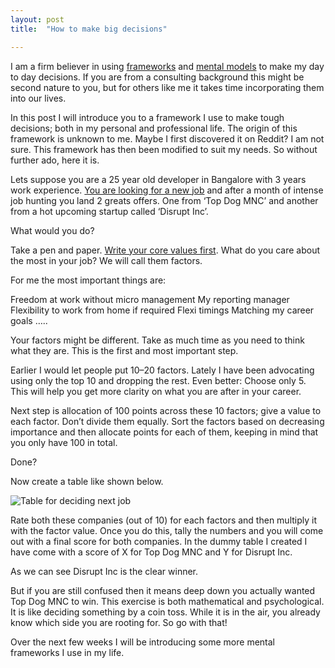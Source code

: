 ```yaml
---
layout: post
title:  "How to make big decisions"

---
```


I am a firm believer in using [frameworks](https://www.fs.blog/mental-models/) and [mental models](https://medium.com/@yegg/mental-models-i-find-repeatedly-useful-936f1cc405d) to make my day to day decisions. If you are from a consulting background this might be second nature to you, but for others like me it takes time incorporating them into our lives.

In this post I will introduce you to a framework I use to make tough decisions; both in my personal and professional life. The origin of this framework is unknown to me. Maybe I first discovered it on Reddit? I am not sure. This framework has then been modified to suit my needs. So without further ado, here it is.

Lets suppose you are a 25 year old developer in Bangalore with 3 years work experience. [You are looking for a new job](https://hackernoon.com/10-steps-for-landing-a-job-at-a-startup-e490c98fe529) and after a month of intense job hunting you land 2 greats offers. One from ‘Top Dog MNC’ and another from a hot upcoming startup called ‘Disrupt Inc’.

What would you do?

Take a pen and paper. [Write your core values first](https://www.linkedin.com/pulse/11-habits-changed-my-life-yours-too-manas-j-saloi/?lipi=urn%3Ali%3Apage%3Ad_flagship3_profile_view_base_post_details%3BZM1oBlRMQ72%2FSGoyXVQ8Mg%3D%3D). What do you care about the most in your job? We will call them factors.

For me the most important things are:

Freedom at work without micro management
My reporting manager
Flexibility to work from home if required
Flexi timings
Matching my career goals
…..

Your factors might be different. Take as much time as you need to think what they are. This is the first and most important step.

Earlier I would let people put 10–20 factors. Lately I have been advocating using only the top 10 and dropping the rest. Even better: Choose only 5. This will help you get more clarity on what you are after in your career.

Next step is allocation of 100 points across these 10 factors; give a value to each factor. Don’t divide them equally. Sort the factors based on decreasing importance and then allocate points for each of them, keeping in mind that you only have 100 in total.

Done?

Now create a table like shown below.

![Table for deciding next job](https://cdn-images-1.medium.com/max/4528/1*qz53lknUqqbB7uXZk7NovQ.png)

Rate both these companies (out of 10) for each factors and then multiply it with the factor value. Once you do this, tally the numbers and you will come out with a final score for both companies. In the dummy table I created I have come with a score of X for Top Dog MNC and Y for Disrupt Inc.

As we can see Disrupt Inc is the clear winner.

But if you are still confused then it means deep down you actually wanted Top Dog MNC to win. This exercise is both mathematical and psychological. It is like deciding something by a coin toss. While it is in the air, you already know which side you are rooting for. So go with that!

Over the next few weeks I will be introducing some more mental frameworks I use in my life.
